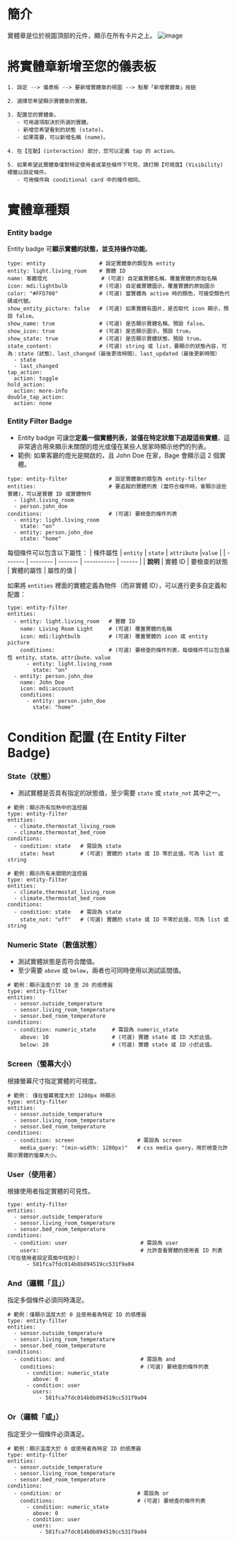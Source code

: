# 簡介
實體章是位於視圖頂部的元件，顯示在所有卡片之上。
![image](https://www.home-assistant.io/images/dashboards/badges.png)

# 將實體章新增至您的儀表板
```
1. 設定 --> 儀表板 --> 要新增實體章的視圖 --> 點擊「新增實體章」按鈕

2. 選擇您希望顯示實體章的實體。

3. 配置您的實體章。
   - 可用選項取決於所選的實體。
   - 新增您希望看到的狀態 (state)。
   - 如果需要，可以新增名稱 (name)。

4. 在【互動】(interaction) 部分，您可以定義 tap 的 action。

5. 如果希望此實體章僅對特定使用者或某些條件下可見，請打開【可視度】(Visibility) 標籤以設定條件。
   - 可用條件與 conditional card 中的條件相同。
```

# 實體章種類
### Entity badge
Entity badge 可**顯示實體的狀態，並支持操作功能**。
```
type: entity                 # 設定實體章的類型為 entity
entity: light.living_room    # 實體 ID
name: 客廳燈光                 # (可選) 自定義實體名稱，覆蓋實體的原始名稱
icon: mdi:lightbulb          # (可選) 自定義實體圖示，覆蓋實體的原始圖示 
color: "#FFD700"             # (可選) 當實體為 active 時的顏色，可接受顏色代碼或代號。
show_entity_picture: false   # (可選) 如果實體有圖片，是否取代 icon 顯示，預設 false。
show_name: true              # (可選) 是否顯示實體名稱，預設 false。
show_icon: true              # (可選) 是否顯示圖示，預設 true。
show_state: true             # (可選) 是否顯示實體狀態，預設 true。
state_content:               # (可選) string 或 list，要顯示的狀態內容，可為：state（狀態）、last_changed（最後更改時間）、last_updated（最後更新時間）
  - state  
  - last_changed  
tap_action:  
  action: toggle  
hold_action:  
  action: more-info  
double_tap_action:  
  action: none
```

### Entity Filter Badge
- Entity badge 可讓您**定義一個實體列表，並僅在特定狀態下追蹤這些實體**，這非常適合用來顯示未關閉的燈光或僅在某些人居家時顯示他們的列表。
- 範例: 如果客廳的燈光是開啟的，且 John Doe 在家，Bage 會顯示這 2 個實體。
```
type: entity-filter             # 設定實體章的類型為 entity-filter
entities:                       # 要追蹤的實體列表 (當符合條件時，會顯示這些實體)，可以是實體 ID 或實體物件
  - light.living_room  
  - person.john_doe   
conditions:                     # (可選) 要檢查的條件列表
  - entity: light.living_room  
    state: "on"
  - entity: person.john_doe  
    state: "home"
```
每個條件可以包含以下屬性：
| 條件屬性 | `entity` | `state` | `attribute` |`value` |
| ------- | -------- | ------- | ----------- | ------ |
| **說明** | 實體 ID | 要檢查的狀態 | 實體的屬性 | 屬性的值 |

如果將 `entities` 裡面的實體定義為物件（而非實體 ID），可以進行更多自定義和配置：
```
type: entity-filter  
entities:  
  - entity: light.living_room   # 實體 ID
    name: Living Room Light     # (可選) 覆蓋實體的名稱
    icon: mdi:lightbulb         # (可選) 覆蓋實體的 icon 或 entity picture
    conditions:                 # (可選) 要檢查的條件列表，每個條件可以包含屬性 entity、state、attribute、value
      - entity: light.living_room
        state: "on"  
  - entity: person.john_doe
    name: John Doe  
    icon: mdi:account  
    conditions:  
      - entity: person.john_doe  
        state: "home"  
```

# Condition 配置 (在 Entity Filter Badge)
### State（狀態）
- 測試實體是否具有指定的狀態值，至少需要 `state` 或 `state_not` 其中之一。
```
# 範例：顯示所有加熱中的溫控器
type: entity-filter  
entities:  
  - climate.thermostat_living_room  
  - climate.thermostat_bed_room  
conditions:  
  - condition: state   # 需設為 state
    state: heat        # (可選) 實體的 state 或 ID 等於此值，可為 list 或 string
```
```
# 範例：顯示所有未關閉的溫控器
type: entity-filter
entities:
  - climate.thermostat_living_room
  - climate.thermostat_bed_room
conditions:
  - condition: state   # 需設為 state
    state_not: "off"   # (可選) 實體的 state 或 ID 不等於此值，可為 list 或 string
```

### Numeric State（數值狀態）
- 測試實體狀態是否符合閾值。
- 至少需要 `above` 或 `below`，兩者也可同時使用以測試區間值。
```
# 範例：顯示溫度介於 10 至 20 的感應器
type: entity-filter
entities:  
  - sensor.outside_temperature  
  - sensor.living_room_temperature  
  - sensor.bed_room_temperature  
conditions:  
  - condition: numeric_state     # 需設為 numeric_state
    above: 10                    # (可選) 實體 state 或 ID 大於此值。
    below: 20                    # (可選) 實體 state 或 ID 小於此值。
```

### Screen（螢幕大小）
根據螢幕尺寸指定實體的可視度。
```
# 範例： 僅在螢幕寬度大於 1280px 時顯示
type: entity-filter  
entities:  
  - sensor.outside_temperature  
  - sensor.living_room_temperature  
  - sensor.bed_room_temperature  
conditions:  
  - condition: screen                    # 需設為 screen
    media_query: "(min-width: 1280px)"   # css media query，用於檢查允許顯示實體的螢幕大小。
```

### User（使用者）
根據使用者指定實體的可見性。
```
type: entity-filter  
entities:  
  - sensor.outside_temperature  
  - sensor.living_room_temperature  
  - sensor.bed_room_temperature  
conditions:  
  - condition: user                       # 需設為 user
    users:                                # 允許查看實體的使用者 ID 列表 (可在使用者設定頁面中找到）)
      - 581fca7fdc014b8b894519cc531f9a04  
```

### And（邏輯「且」）
指定多個條件必須同時滿足。
```
# 範例：僅顯示溫度大於 0 且使用者為特定 ID 的感應器
type: entity-filter  
entities:  
  - sensor.outside_temperature  
  - sensor.living_room_temperature  
  - sensor.bed_room_temperature  
conditions:  
  - condition: and                        # 需設為 and
    conditions:                           # (可選) 要檢查的條件列表
      - condition: numeric_state  
        above: 0  
      - condition: user  
        users:  
          - 581fca7fdc014b8b894519cc531f9a04  
```

### Or（邏輯「或」）
指定至少一個條件必須滿足。
```
# 範例：顯示溫度大於 0 或使用者為特定 ID 的感應器
type: entity-filter  
entities:  
  - sensor.outside_temperature  
  - sensor.living_room_temperature  
  - sensor.bed_room_temperature  
conditions:  
  - condition: or                        # 需設為 or  
    conditions:                          # (可選) 要檢查的條件列表
      - condition: numeric_state  
        above: 0  
      - condition: user  
        users:  
          - 581fca7fdc014b8b894519cc531f9a04  
```
